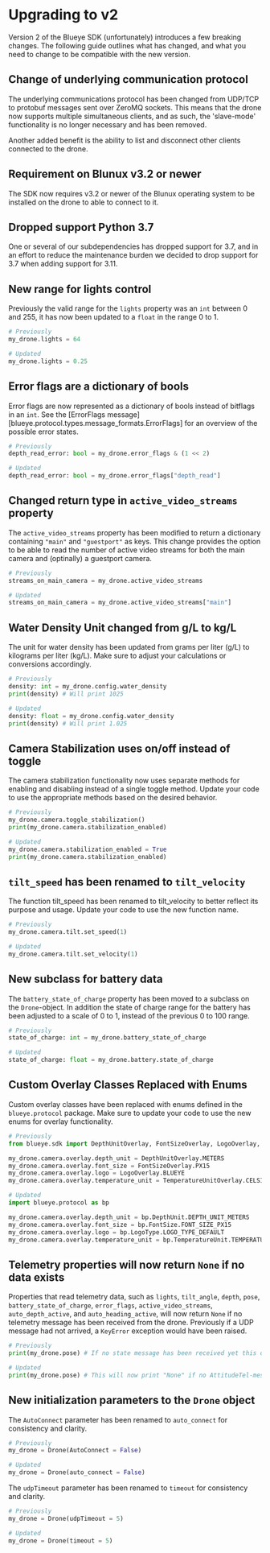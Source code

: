 # Upgrading to v2
Version 2 of the Blueye SDK (unfortunately) introduces a few breaking changes. The following guide outlines what has changed, and what you need to change to be compatible with the new version.

## Change of underlying communication protocol
The underlying communications protocol has been changed from UDP/TCP to protobuf messages sent over ZeroMQ sockets. This means that the drone now supports multiple simultaneous clients, and as such, the 'slave-mode' functionality is no longer necessary and has been removed.

Another added benefit is the ability to list and disconnect other clients connected to the drone.

## Requirement on Blunux v3.2 or newer
The SDK now requires v3.2 or newer of the Blunux operating system to be installed on the drone to able to connect to it.

## Dropped support Python 3.7
One or several of our subdependencies has dropped support for 3.7, and in an effort to reduce the maintenance burden we decided to drop support for 3.7 when adding support for 3.11.

## New range for lights control
Previously the valid range for the `lights` property was an `int` between 0 and 255, it has now been updated to a `float` in the range 0 to 1.

```python
# Previously
my_drone.lights = 64

# Updated
my_drone.lights = 0.25
```

## Error flags are a dictionary of bools
Error flags are now represented as a dictionary of bools instead of bitflags in an `int`. See the [ErrorFlags message][blueye.protocol.types.message_formats.ErrorFlags] for an overview of the possible error states.

```python
# Previously
depth_read_error: bool = my_drone.error_flags & (1 << 2)

# Updated
depth_read_error: bool = my_drone.error_flags["depth_read"]
```

## Changed return type in `active_video_streams` property
The `active_video_streams` property has been modified to return a dictionary containing `"main"` and `"guestport"` as keys. This change provides the option to be able to read the number of active video streams for both the main camera and (optinally) a guestport camera.
```python
# Previously
streams_on_main_camera = my_drone.active_video_streams

# Updated
streams_on_main_camera = my_drone.active_video_streams["main"]
```

## Water Density Unit changed from g/L to kg/L
The unit for water density has been updated from grams per liter (g/L) to kilograms per liter (kg/L). Make sure to adjust your calculations or conversions accordingly.

```python
# Previously
density: int = my_drone.config.water_density
print(density) # Will print 1025

# Updated
density: float = my_drone.config.water_density
print(density) # Will print 1.025
```

## Camera Stabilization uses on/off instead of toggle
The camera stabilization functionality now uses separate methods for enabling and disabling instead of a single toggle method. Update your code to use the appropriate methods based on the desired behavior.

```python
# Previously
my_drone.camera.toggle_stabilization()
print(my_drone.camera.stabilization_enabled)

# Updated
my_drone.camera.stabilization_enabled = True
print(my_drone.camera.stabilization_enabled)
```

## `tilt_speed` has been renamed to `tilt_velocity`
The function tilt_speed has been renamed to tilt_velocity to better reflect its purpose and usage. Update your code to use the new function name.
```python
# Previously
my_drone.camera.tilt.set_speed(1)

# Updated
my_drone.camera.tilt.set_velocity(1)
```

## New subclass for battery data
The `battery_state_of_charge` property has been moved to a subclass on the `Drone`-object. In addition the state of charge range for the battery has been adjusted to a scale of 0 to 1, instead of the previous 0 to 100 range.

```python
# Previously
state_of_charge: int = my_drone.battery_state_of_charge

# Updated
state_of_charge: float = my_drone.battery.state_of_charge
```

## Custom Overlay Classes Replaced with Enums
Custom overlay classes have been replaced with enums defined in the `blueye.protocol` package. Make sure to update your code to use the new enums for overlay functionality.

```python
# Previously
from blueye.sdk import DepthUnitOverlay, FontSizeOverlay, LogoOverlay, TemperatureUnitOverlay

my_drone.camera.overlay.depth_unit = DepthUnitOverlay.METERS
my_drone.camera.overlay.font_size = FontSizeOverlay.PX15
my_drone.camera.overlay.logo = LogoOverlay.BLUEYE
my_drone.camera.overlay.temperature_unit = TemperatureUnitOverlay.CELSIUS

# Updated
import blueye.protocol as bp

my_drone.camera.overlay.depth_unit = bp.DepthUnit.DEPTH_UNIT_METERS
my_drone.camera.overlay.font_size = bp.FontSize.FONT_SIZE_PX15
my_drone.camera.overlay.logo = bp.LogoType.LOGO_TYPE_DEFAULT
my_drone.camera.overlay.temperature_unit = bp.TemperatureUnit.TEMPERATURE_UNIT_CELSIUS
```

## Telemetry properties will now return `None` if no data exists
Properties that read telemetry data, such as `lights`, `tilt_angle`, `depth`, `pose`, `battery_state_of_charge`, `error_flags`, `active_video_streams`, `auto_depth_active`, and `auto_heading_active`, will now return `None` if no telemetry message has been received from the drone. Previously if a UDP message had not arrived, a `KeyError` exception would have been raised.

```python
# Previously
print(my_drone.pose) # If no state message has been received yet this could throw a KeyError

# Updated
print(my_drone.pose) # This will now print "None" if no AttitudeTel-message has been received.
```

## New initialization parameters to the `Drone` object
The `AutoConnect` parameter has been renamed to `auto_connect` for consistency and clarity.
```python
# Previously
my_drone = Drone(AutoConnect = False)

# Updated
my_drone = Drone(auto_connect = False)
```

The `udpTimeout` parameter has been renamed to `timeout` for consistency and clarity.
```python
# Previously
my_drone = Drone(udpTimeout = 5)

# Updated
my_drone = Drone(timeout = 5)
```
